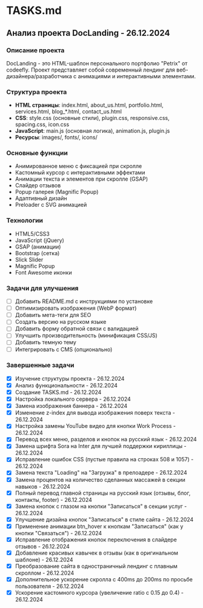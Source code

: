 # TASKS.md

## Анализ проекта DocLanding - 26.12.2024

### Описание проекта
DocLanding - это HTML-шаблон персонального портфолио "Petrix" от codeefly. Проект представляет собой современный лендинг для веб-дизайнера/разработчика с анимациями и интерактивными элементами.

### Структура проекта
- **HTML страницы**: index.html, about_us.html, portfolio.html, services.html, blog_*.html, contact_us.html
- **CSS**: style.css (основные стили), plugin.css, responsive.css, spacing.css, icon.css
- **JavaScript**: main.js (основная логика), animation.js, plugin.js
- **Ресурсы**: images/, fonts/, icons/

### Основные функции
- Анимированное меню с фиксацией при скролле
- Кастомный курсор с интерактивными эффектами
- Анимации текста и элементов при скролле (GSAP)
- Слайдер отзывов
- Popup галерея (Magnific Popup)
- Адаптивный дизайн
- Preloader с SVG анимацией

### Технологии
- HTML5/CSS3
- JavaScript (jQuery)
- GSAP (анимации)
- Bootstrap (сетка)
- Slick Slider
- Magnific Popup
- Font Awesome иконки

### Задачи для улучшения
- [ ] Добавить README.md с инструкциями по установке
- [ ] Оптимизировать изображения (WebP формат)
- [ ] Добавить мета-теги для SEO
- [ ] Создать версию на русском языке
- [ ] Добавить форму обратной связи с валидацией
- [ ] Улучшить производительность (минификация CSS/JS)
- [ ] Добавить темную тему
- [ ] Интегрировать с CMS (опционально)

### Завершенные задачи
- [x] Изучение структуры проекта - 26.12.2024
- [x] Анализ функциональности - 26.12.2024
- [x] Создание TASKS.md - 26.12.2024
- [x] Настройка локального сервера - 26.12.2024
- [x] Замена изображения баннера - 26.12.2024
- [x] Изменение z-index для вывода изображения поверх текста - 26.12.2024
- [x] Настройка замены YouTube видео для кнопки Work Process - 26.12.2024
- [x] Перевод всех меню, разделов и кнопок на русский язык - 26.12.2024
- [x] Замена шрифта Sora на Inter для лучшей поддержки кириллицы - 26.12.2024
- [x] Исправление ошибок CSS (пустые правила на строках 508 и 1057) - 26.12.2024
- [x] Замена текста "Loading" на "Загрузка" в прелоадере - 26.12.2024
- [x] Замена процентов на количество сделанных массажей в секции навыков - 26.12.2024
- [x] Полный перевод главной страницы на русский язык (отзывы, блог, контакты, footer) - 26.12.2024
- [x] Замена кнопок с глазом на кнопки "Записаться" в секции услуг - 26.12.2024
- [x] Улучшение дизайна кнопок "Записаться" в стиле сайта - 26.12.2024
- [x] Применение анимации btn_hover к кнопкам "Записаться" (как у кнопки "Связаться") - 26.12.2024
- [x] Исправление отображения кнопок переключения в слайдере отзывов - 26.12.2024
- [x] Добавление красивых кавычек в отзывы (как в оригинальном шаблоне) - 26.12.2024
- [x] Преобразование сайта в одностраничный лендинг с плавным скроллом - 26.12.2024
- [x] Дополнительное ускорение скролла с 400ms до 200ms по просьбе пользователя - 26.12.2024
- [x] Ускорение кастомного курсора (увеличение ratio с 0.15 до 0.4) - 26.12.2024